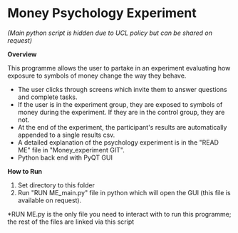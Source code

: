 # Money Psychology Experiment
*(Main python script is hidden due to UCL policy but can be shared on request)*

**Overview**

This programme allows the user to partake in an experiment evaluating how exposure to symbols of money change the way they behave. 
* The user clicks through screens which invite them to answer questions and complete tasks. 
* If the user is in the experiment group, they are exposed to symbols of money during the experiment. If they are in the control group, they are not.
* At the end of the experiment, the participant's results are automatically appended to a single results csv. 
* A detailed explanation of the psychology experiment is in the "READ ME" file in "Money_experiment GIT".
* Python back end with PyQT GUI

**How to Run**

1. Set directory to this folder
2. Run "RUN ME_main.py" file in python which will open the GUI (this file is available on request).

*RUN ME.py is the only file you need to interact with to run this programme; the rest of the files are linked via this script
